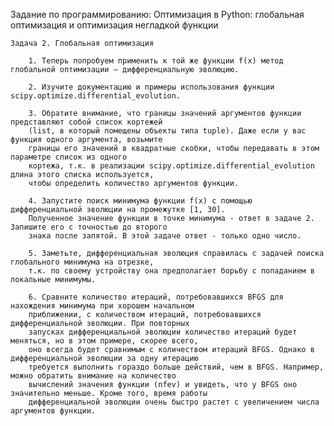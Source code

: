 Задание по программированию: Оптимизация в Python: глобальная оптимизация и оптимизация негладкой функции

	Задача 2. Глобальная оптимизация
	
		1. Теперь попробуем применить к той же функции f(x) метод глобальной оптимизации — дифференциальную эволюцию.
		
		2. Изучите документацию и примеры использования функции scipy.optimize.differential_evolution.
		
		3. Обратите внимание, что границы значений аргументов функции представляют собой список кортежей 
		(list, в который помещены объекты типа tuple). Даже если у вас функция одного аргумента, возьмите 
		границы его значений в квадратные скобки, чтобы передавать в этом параметре список из одного 
		кортежа, т.к. в реализации scipy.optimize.differential_evolution длина этого списка используется, 
		чтобы определить количество аргументов функции.
		
		4. Запустите поиск минимума функции f(x) с помощью дифференциальной эволюции на промежутке [1, 30]. 
		Полученное значение функции в точке минимума - ответ в задаче 2. Запишите его с точностью до второго 
		знака после запятой. В этой задаче ответ - только одно число.
		
		5. Заметьте, дифференциальная эволюция справилась с задачей поиска глобального минимума на отрезке, 
		т.к. по своему устройству она предполагает борьбу с попаданием в локальные минимумы.
		
		6. Сравните количество итераций, потребовавшихся BFGS для нахождения минимума при хорошем начальном 
		приближении, с количеством итераций, потребовавшихся дифференциальной эволюции. При повторных 
		запусках дифференциальной эволюции количество итераций будет меняться, но в этом примере, скорее всего, 
		оно всегда будет сравнимым с количеством итераций BFGS. Однако в дифференциальной эволюции за одну итерацию 
		требуется выполнить гораздо больше действий, чем в BFGS. Например, можно обратить внимание на количество 
		вычислений значения функции (nfev) и увидеть, что у BFGS оно значительно меньше. Кроме того, время работы 
		дифференциальной эволюции очень быстро растет с увеличением числа аргументов функции.